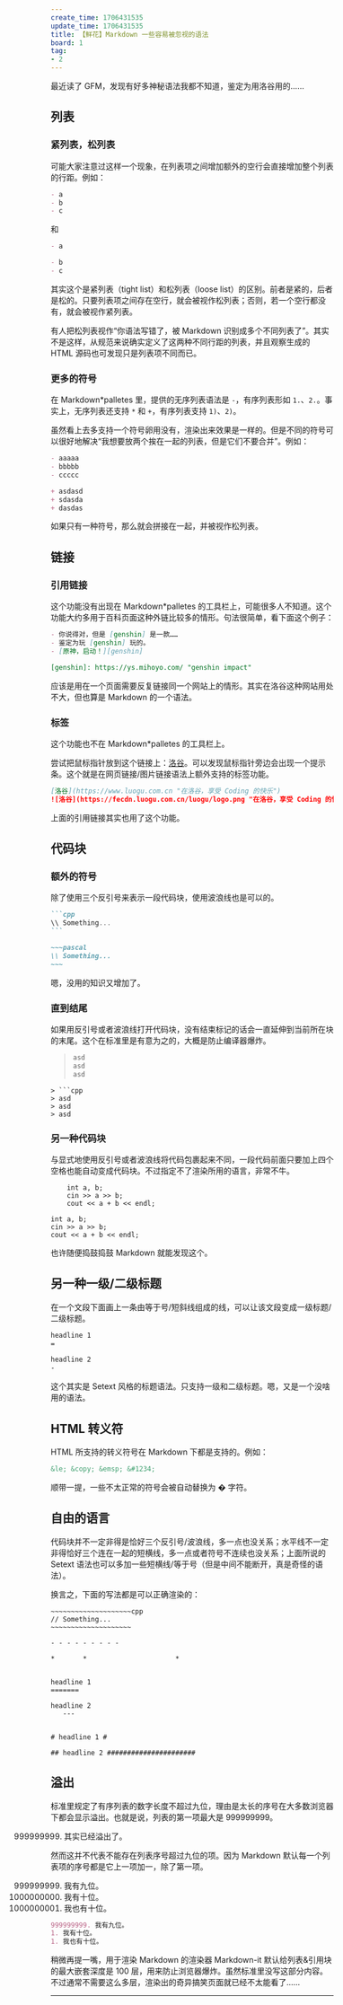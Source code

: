 ```yaml
---
create_time: 1706431535
update_time: 1706431535
title: 【鲜花】Markdown 一些容易被忽视的语法
board: 1
tag:
- 2
---
```


最近读了 GFM，发现有好多神秘语法我都不知道，鉴定为用洛谷用的……

## 列表

### 紧列表，松列表

可能大家注意过这样一个现象，在列表项之间增加额外的空行会直接增加整个列表的行距。例如：

```markdown
- a
- b
- c
```

和 

```markdown
- a

- b
- c
```

其实这个是紧列表（tight list）和松列表（loose list）的区别。前者是紧的，后者是松的。只要列表项之间存在空行，就会被视作松列表；否则，若一个空行都没有，就会被视作紧列表。

有人把松列表视作“你语法写错了，被 Markdown 识别成多个不同列表了”。其实不是这样，从规范来说确实定义了这两种不同行距的列表，并且观察生成的 HTML 源码也可发现只是列表项不同而已。

### 更多的符号

在 Markdown\*palletes 里，提供的无序列表语法是 `-`，有序列表形如 `1.`、`2.`。事实上，无序列表还支持 `*` 和 `+`，有序列表支持 `1)`、`2)`。

虽然看上去多支持一个符号卵用没有，渲染出来效果是一样的。但是不同的符号可以很好地解决“我想要放两个挨在一起的列表，但是它们不要合并”。例如：

```markdown
- aaaaa
- bbbbb
- ccccc

+ asdasd
+ sdasda
+ dasdas
```

如果只有一种符号，那么就会拼接在一起，并被视作松列表。

## 链接

### 引用链接

这个功能没有出现在 Markdown*palletes 的工具栏上，可能很多人不知道。这个功能大约多用于百科页面这种外链比较多的情形。句法很简单，看下面这个例子：

```markdown
- 你说得对，但是 [genshin] 是一款……
- 鉴定为玩 [genshin] 玩的。
- [原神，启动！][genshin]

[genshin]: https://ys.mihoyo.com/ "genshin impact"
```

应该是用在一个页面需要反复链接同一个网站上的情形。其实在洛谷这种网站用处不大，但也算是 Markdown 的一个语法。

### 标签

这个功能也不在 Markdown*palletes 的工具栏上。

尝试把鼠标指针放到这个链接上：[洛谷](https://www.luogu.com.cn "在洛谷，享受 Coding 的快乐")。可以发现鼠标指针旁边会出现一个提示条。这个就是在网页链接/图片链接语法上额外支持的标签功能。

```markdown
[洛谷](https://www.luogu.com.cn "在洛谷，享受 Coding 的快乐")
![洛谷](https://fecdn.luogu.com.cn/luogu/logo.png "在洛谷，享受 Coding 的快乐")
```

上面的引用链接其实也用了这个功能。

## 代码块

### 额外的符号

除了使用三个反引号来表示一段代码块，使用波浪线也是可以的。

~~~markdown
```cpp
\\ Something...
```
~~~

```markdown
~~~pascal
\\ Something...
~~~
```

嗯，没用的知识又增加了。

### 直到结尾

如果用反引号或者波浪线打开代码块，没有结束标记的话会一直延伸到当前所在块的末尾。这个在标准里是有意为之的，大概是防止编译器爆炸。

> ```cpp
> asd
> asd
> asd

~~~
> ```cpp
> asd
> asd
> asd
~~~

### 另一种代码块

与显式地使用反引号或者波浪线将代码包裹起来不同，一段代码前面只要加上四个空格也能自动变成代码块。不过指定不了渲染所用的语言，非常不牛。

```
    int a, b;
    cin >> a >> b;
    cout << a + b << endl;
```

    int a, b;
    cin >> a >> b;
    cout << a + b << endl;

也许随便捣鼓捣鼓 Markdown 就能发现这个。

## 另一种一级/二级标题

在一个文段下面画上一条由等于号/短斜线组成的线，可以让该文段变成一级标题/二级标题。

```markdown
headline 1
=

headline 2
-

```

这个其实是 Setext 风格的标题语法。只支持一级和二级标题。嗯，又是一个没啥用的语法。

## HTML 转义符

HTML 所支持的转义符号在 Markdown 下都是支持的。例如：

```markdown
&le; &copy; &emsp; &#1234;
```

顺带一提，一些不太正常的符号会被自动替换为 � 字符。

## 自由的语言

代码块并不一定非得是恰好三个反引号/波浪线，多一点也没关系；水平线不一定非得恰好三个连在一起的短横线，多一点或者符号不连续也没关系；上面所说的 Setext 语法也可以多加一些短横线/等于号（但是中间不能断开，真是奇怪的语法）。

换言之，下面的写法都是可以正确渲染的：

```
~~~~~~~~~~~~~~~~~~~~cpp
// Something...
~~~~~~~~~~~~~~~~~~~~

- - - - - - - - -

*       *                      *


headline 1
=======

headline 2
   ---


# headline 1 #

## headline 2 ######################
```

## 溢出

标准里规定了有序列表的数字长度不超过九位，理由是太长的序号在大多数浏览器下都会显示溢出。也就是说，列表的第一项最大是 $999999999$。

999999999. 其实已经溢出了。

然而这并不代表不能存在列表序号超过九位的项。因为 Markdown 默认每一个列表项的序号都是它上一项加一，除了第一项。

999999999. 我有九位。
1. 我有十位。
1. 我也有十位。

```markdown
999999999. 我有九位。
1. 我有十位。
1. 我也有十位。
```

稍微再提一嘴，用于渲染 Markdown 的渲染器 Markdown-it 默认给列表&引用块的最大嵌套深度是 $100$ 层，用来防止浏览器爆炸。虽然标准里没写这部分内容。不过通常不需要这么多层，渲染出的奇异搞笑页面就已经不太能看了……

---

